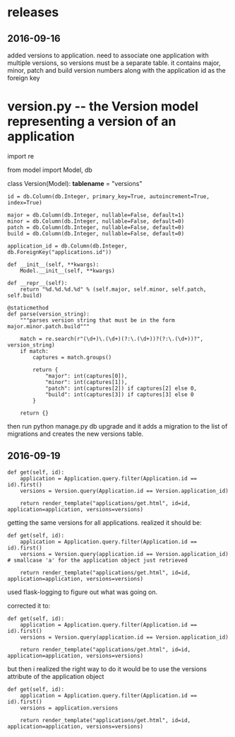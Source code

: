 # releases

2016-09-16
----------

added versions to application. need to associate one application with multiple versions, so versions must be a separate table.
it contains major, minor, patch and build version numbers along with the application id as the foreign key

# version.py -- the Version model representing a version of an application

import re

from model import Model, db

class Version(Model):
    __tablename__ = "versions"

    id = db.Column(db.Integer, primary_key=True, autoincrement=True, index=True)

    major = db.Column(db.Integer, nullable=False, default=1)
    minor = db.Column(db.Integer, nullable=False, default=0)
    patch = db.Column(db.Integer, nullable=False, default=0)
    build = db.Column(db.Integer, nullable=False, default=0)

    application_id = db.Column(db.Integer, db.ForeignKey("applications.id"))

    def __init__(self, **kwargs):
        Model.__init__(self, **kwargs)

    def __repr__(self):
        return "%d.%d.%d.%d" % (self.major, self.minor, self.patch, self.build)

    @staticmethod
    def parse(version_string):
        """parses version string that must be in the form major.minor.patch.build"""

        match = re.search(r"(\d+)\.(\d+)(?:\.(\d+))?(?:\.(\d+))?", version_string)
        if match:
            captures = match.groups()

            return {
                "major": int(captures[0]),
                "minor": int(captures[1]),
                "patch": int(captures[2]) if captures[2] else 0,
                "build": int(captures[3]) if captures[3] else 0
            }

        return {}

then run python manage.py db upgrade and it adds a migration to the list of migrations and
creates the new versions table.

2016-09-19
----------
    def get(self, id):
        application = Application.query.filter(Application.id == id).first()
        versions = Version.query(Application.id == Version.application_id)

        return render_template("applications/get.html", id=id, application=application, versions=versions)

getting the same versions for all applications. realized it should be:

    def get(self, id):
        application = Application.query.filter(Application.id == id).first()
        versions = Version.query(application.id == Version.application_id) # smallcase 'a' for the application object just retrieved

        return render_template("applications/get.html", id=id, application=application, versions=versions)

used flask-logging to figure out what was going on.

corrected it to:

    def get(self, id):
        application = Application.query.filter(Application.id == id).first()
        versions = Version.query(application.id == Version.application_id)

        return render_template("applications/get.html", id=id, application=application, versions=versions)

but then i realized the right way to do it would be to use the versions attribute of the application object

    def get(self, id):
        application = Application.query.filter(Application.id == id).first()
        versions = application.versions

        return render_template("applications/get.html", id=id, application=application, versions=versions)


